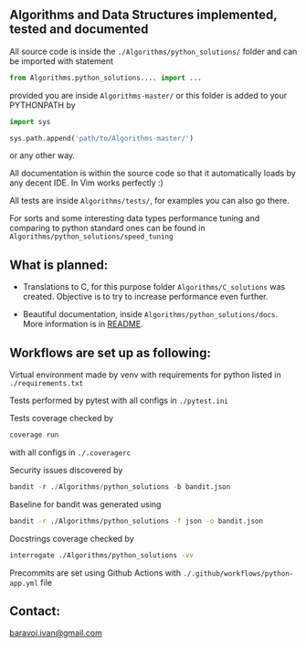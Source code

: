 ## Algorithms and Data Structures implemented, tested and documented

All source code is inside the `./Algorithms/python_solutions/` folder 
and can be imported with statement
```python
from Algorithms.python_solutions.... import ...
```
provided you are inside `Algorithms-master/` or this folder is added 
to your PYTHONPATH by
```python
import sys

sys.path.append('path/to/Algorithms-master/')
```
or any other way.

All documentation is within the source code so that it automatically loads by 
any decent IDE. In Vim works perfectly :)

All tests are inside `Algorithms/tests/`, for examples you can also go 
there.

For sorts and some interesting data types performance tuning and comparing
to python standard ones can be found in 
`Algorithms/python_solutions/speed_tuning`

## What is planned:

* Translations to C, for this purpose folder `Algorithms/C_solutions` 
was created.
Objective is to try to increase performance even further.

* Beautiful documentation, inside `Algorithms/python_solutions/docs`.
More information is in [README](Algorithms/python_solutions/docs/README.md).

## Workflows are set up as following:

Virtual environment made by venv with requirements for python listed in 
`./requirements.txt`

Tests performed by pytest with all configs in `./pytest.ini`

Tests coverage checked by  
```bash
coverage run
``` 
with all configs in `./.coveragerc`

Security issues discovered by 
```python
bandit -r ./Algorithms/python_solutions -b bandit.json
```

Baseline for bandit was generated using 
```bash
bandit -r ./Algorithms/python_solutions -f json -o bandit.json
```

Docstrings coverage checked by 
```bash
interrogate ./Algorithms/python_solutions -vv
```

Precommits are set using Github Actions with 
`./.github/workflows/python-app.yml` file

## Contact: 

baravoi.ivan@gmail.com

